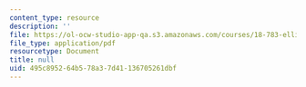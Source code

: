 ```yaml
---
content_type: resource
description: ''
file: https://ol-ocw-studio-app-qa.s3.amazonaws.com/courses/18-783-elliptic-curves-spring-2019/495c895264b578a37d41136705261dbf_MIT18_783S19_lec13.pdf
file_type: application/pdf
resourcetype: Document
title: null
uid: 495c8952-64b5-78a3-7d41-136705261dbf
---
```

